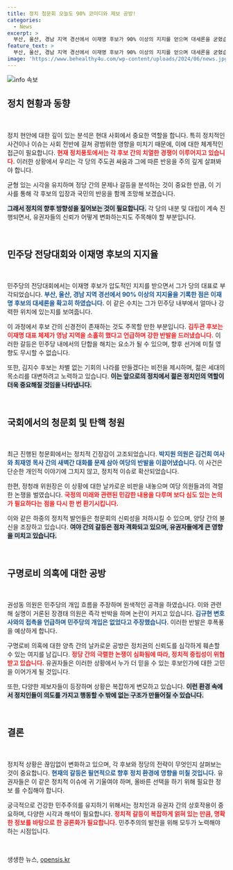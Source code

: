 ```yaml
---
title: 정치 청문회 오늘도 90% 코미디와 제보 공방!
categories:
  - News
excerpt: >
  부산, 울산, 경남 지역 경선에서 이재명 후보가 90% 이상의 지지를 얻으며 대세론을 굳혔습니다. 그러나 강성 지지층에 대한 격론이 벌어졌고, 박지원 의원의 입에서 나온 김건희 여사 관련 논란은 청문회 분위기를 한층 더 격화시켰습니다. 정치 현장의 긴장감이 고조되는 가운데, 반박 공방이 이어지고 있습니다.
feature_text: >
  부산, 울산, 경남 지역 경선에서 이재명 후보가 90% 이상의 지지를 얻으며 대세론을 굳혔습니다. 그러나 강성 지지층에 대한 격론이 벌어졌고, 박지원 의원의 입에서 나온 김건희 여사 관련 논란은 청문회 분위기를 한층 더 격화시켰습니다. 정치 현장의 긴장감이 고조되는 가운데, 반박 공방이 이어지고 있습니다.
image: 'https://www.behealthy4u.com/wp-content/uploads/2024/06/news.jpg'
---
```


<p><img src="https://www.behealthy4u.com/wp-content/uploads/2024/06/news.jpg" alt="info 속보" /></p>

<h2 data-ke-size="size26">정치 현황과 동향</h2>

<p data-ke-size="size16">&nbsp;</p>

<p>정치 현안에 대한 깊이 있는 분석은 현대 사회에서 중요한 역할을 합니다. 특히 정치적인 사건이나 이슈는 사회 전반에 걸쳐 광범위한 영향을 미치기 때문에, 이에 대한 체계적인 접근이 필요합니다. <b><span style="color: #ee2323;">현재 정치풍토에서는 각 후보 간의 치열한 경쟁이 이루어지고 있습니다.</span></b> 이러한 상황에서 우리는 각 당의 주도권 싸움과 그에 따른 반응을 주의 깊게 살펴봐야 합니다. </p>

<p>균형 있는 시각을 유지하며 정당 간의 문제나 갈등을 분석하는 것이 중요한 만큼, 이 기사를 통해 각 후보의 입장과 국민의 반응을 함께 조망해 보겠습니다. </p>

<p><b><span style="background-color: #21538527;">그래서 정치의 향후 방향성을 짚어보는 것이 필요합니다.</span></b> 각 당의 내분 및 대립이 계속 진행되면서, 유권자들의 신뢰가 어떻게 변화하는지도 주목해야 할 부분입니다.</p>

<p data-ke-size="size16">&nbsp;</p>

<h2 data-ke-size="size26">민주당 전당대회와 이재명 후보의 지지율</h2>

<p data-ke-size="size16">&nbsp;</p>

<p>민주당의 전당대회에서는 이재명 후보가 압도적인 지지를 받으면서 그가 당의 대표로 부각되었습니다. <b><span style="color: #1a5490;">부산, 울산, 경남 지역 경선에서 90% 이상의 지지율을 기록한 점은 이재명 후보의 대세론을 확고히 하였습니다.</span></b> 이 같은 수치는 그가 민주당 내부에서 얼마나 강력한 위치에 있는지를 보여줍니다.</p>

<p>이 과정에서 후보 간의 신경전이 존재하는 것도 주목할 만한 부분입니다. <b><span style="color: #ee2323;">김두관 후보는 이재명 대표 체제가 영남 지역을 소홀히 했다고 언급하며 강한 반발을 드러냈습니다.</span></b> 이러한 갈등은 민주당 내에서의 단합을 해치는 요소가 될 수 있으며, 향후 선거에 미칠 영향도 무시할 수 없습니다.</p>

<p>또한, 김지수 후보는 차별 없는 기회의 나라를 만들겠다는 비전을 제시하며, 젊은 세대의 목소리를 대변하려고 노력하고 있습니다. <b><span style="background-color: #21538527;">이는 앞으로의 정치에서 젊은 정치인의 역할이 더욱 중요해질 것임을 나타냅니다.</span></b></p>

<p data-ke-size="size16">&nbsp;</p>

<h2 data-ke-size="size26">국회에서의 청문회 및 탄핵 청원</h2>

<p data-ke-size="size16">&nbsp;</p>

<p>최근 진행된 청문회에서는 정치적 긴장감이 고조되었습니다. <b><span style="color: #1a5490;">박지원 의원은 김건희 여사와 최재영 목사 간의 새벽간 대화를 문제 삼아 여당의 반발을 이끌어냈습니다.</span></b> 이 사건은 단순한 개인적 이야기에 그치지 않고, 정치적 이슈로 확산되었습니다.</p>

<p>한편, 정청래 위원장은 이 상황에 대한 날카로운 비판을 내놓으며 여당 의원들과의 격렬한 논쟁을 벌였습니다. <b><span style="color: #ee2323;">국정의 미래와 관련된 민감한 내용을 다루며 보다 심도 있는 논의가 필요하다는 점을 다시 한 번 환기시킵니다.</span></b></p>

<p>이와 같은 하중의 정치적 발언들은 청문회의 신뢰성을 저하시킬 수 있으며, 양당 간의 불신을 조장하고 있습니다. <b><span style="background-color: #21538527;">여야 간의 갈등은 점차 격화되고 있으며, 유권자들에게 큰 영향을 미치고 있습니다.</span></b></p>

<p data-ke-size="size16">&nbsp;</p>

<h2 data-ke-size="size26">구명로비 의혹에 대한 공방</h2>

<p data-ke-size="size16">&nbsp;</p>

<p>권성동 의원은 민주당의 개입 흐름을 주장하며 원색적인 공격을 하였습니다. 이와 관련해 실명이 거론된 장경태 의원은 즉각 반박을 하며 논란이 커지고 있습니다. <b><span style="color: #1a5490;">김규현 변호사와의 접촉을 언급하며 민주당의 개입은 없었다고 주장했습니다.</span></b> 이러한 반발은 후폭풍을 예상하게 합니다.</p>

<p>구명로비 의혹에 대한 양측 간의 날카로운 공방은 정치권의 신뢰도를 심각하게 훼손할 수 있는 여지를 남깁니다. <b><span style="color: #ee2323;">정당 간의 극렬한 논쟁이 심화됨에 따라, 정치적 중립성이 위협받고 있습니다.</span></b> 유권자들은 이러한 상황에서 누가 더 믿을 수 있는 후보인가에 대한 고민을 이어가게 될 것입니다.</p>

<p>또한, 다양한 제보자들이 등장하며 상황은 복잡하게 변모하고 있습니다. <b><span style="background-color: #21538527;">이런 환경 속에서 정치인들이 의도를 가지고 행동할 수 밖에 없는 구조가 만들어질 수 있습니다.</span></b> </p>

<p data-ke-size="size16">&nbsp;</p>

<h2 data-ke-size="size26">결론</h2>

<p data-ke-size="size16">&nbsp;</p>

<p>정치적 상황은 끊임없이 변화하고 있으며, 각 후보와 정당의 전략이 무엇인지 살펴보는 것이 중요합니다. <b><span style="color: #1a5490;">현재의 갈등은 필연적으로 향후 정치 환경에 영향을 미칠 것입니다.</span></b> 유권자들은 이 같은 정치적 이슈에 귀 기울여야 하며, 올바른 선택을 하기 위해 필요한 정보 를 수집해야 합니다.</p>

<p>궁극적으로 건강한 민주주의를 유지하기 위해서는 정치인과 유권자 간의 상호작용이 중요하며, 다양한 시각과 해석이 필요합니다. <b><span style="color: #ee2323;">정치적 갈등이 복잡하게 얽혀 있는 만큼, 명확한 정보를 바탕으로 한 공론화가 필요합니다.</span></b> 민주주의의 발전을 위해 모두가 노력해야 하는 시점입니다. </p>

<p data-ke-size="size16">&nbsp;</p>
생생한 뉴스, <a href="https://opensis.kr" rel="dofollow">opensis.kr</a>


